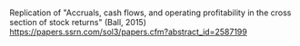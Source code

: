 #
Replication of "Accruals, cash flows, and operating profitability in the cross section of stock returns" (Ball, 2015)
https://papers.ssrn.com/sol3/papers.cfm?abstract_id=2587199

